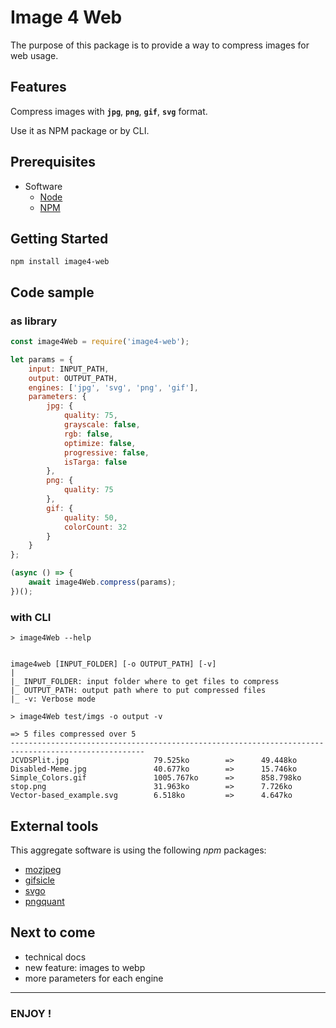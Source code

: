 # Image 4 Web

The purpose of this package is to provide a way to compress images for web usage.

## Features

Compress images with **`jpg`**, **`png`**, **`gif`**, **`svg`** format.

Use it as NPM package or by CLI.

## Prerequisites

* Software
	* [Node](https://nodejs.org/en/)
    * [NPM](https://www.npmjs.com/)

## Getting Started

```
npm install image4-web
```


## Code sample
### as library
```javascript
const image4Web = require('image4-web');

let params = {
    input: INPUT_PATH,
    output: OUTPUT_PATH,
    engines: ['jpg', 'svg', 'png', 'gif'],
    parameters: {
        jpg: {
            quality: 75,
            grayscale: false,
            rgb: false,
            optimize: false,
            progressive: false,
            isTarga: false
        },
        png: {
            quality: 75
        },
        gif: {
            quality: 50,
            colorCount: 32
        }
    }
};

(async () => {
    await image4Web.compress(params);
})();
```


### with CLI
```
> image4Web --help


image4web [INPUT_FOLDER] [-o OUTPUT_PATH] [-v]
|
|_ INPUT_FOLDER: input folder where to get files to compress
|_ OUTPUT_PATH: output path where to put compressed files
|_ -v: Verbose mode
```

```
> image4Web test/imgs -o output -v

=> 5 files compressed over 5
----------------------------------------------------------------------------------------------------
JCVDSPlit.jpg                   79.525ko        =>      49.448ko
Disabled-Meme.jpg               40.677ko        =>      15.746ko
Simple_Colors.gif               1005.767ko      =>      858.798ko
stop.png                        31.963ko        =>      7.726ko
Vector-based_example.svg        6.518ko         =>      4.647ko
```

## External tools

This aggregate software is using the following *npm* packages:

* [mozjpeg](https://github.com/mozilla/mozjpeg)
* [gifsicle](https://www.npmjs.com/package/gifsicle)
* [svgo](https://github.com/svg/svgo)
* [pngquant](https://pngquant.org/)


## Next to come

* technical docs
* new feature: images to webp
* more parameters for each engine

---

### ENJOY !
